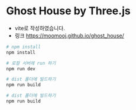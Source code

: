 # Ghost House by Three.js

- vite로 작성하였습니다.
- 링크 https://moomooj.github.io/ghost_house/

```bash
# npm install
npm install

# 로컬 서버에 run 하기
npm run dev

# dist 폴더에 빌드하기
npm run build

# dist 폴더에 빌드하기
npm run build
```
